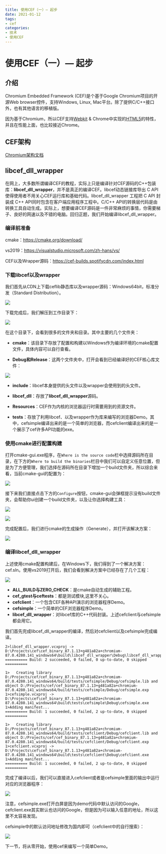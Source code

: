```yaml
---
title: 使用CEF（一）— 起步
date: 2021-01-12
tags:
- cef
categories: 
- 技术
- 使用CEF
---
```


# 使用CEF（一）— 起步

## 介绍

Chromium Embedded Framework (CEF)是个基于Google Chromium项目的开源Web browser控件，支持Windows, Linux, Mac平台。除了提供C/C++接口外，也有其他语言的移植版。

因为基于Chromium，所以CEF支持[Webkit](https://baike.baidu.com/item/Webkit) & Chrome中实现的[HTML5](https://baike.baidu.com/item/HTML5)的特性，并且在性能上面，也比较接近Chrome。

<!-- more -->

## CEF架构

[Chromium架构文档](http://dev.chromium.org/developers/design-documents/multi-process-architecture)

## libcef_dll_wrapper

在网上，大多数所谓编译CEF的教程，实际上只是编译针对CEF源码的C++包装库：**libcef_dll_wrapper**，并不是真正的编译CEF。libcef动态链接库导出 C API 使得使用者不用关心CEF运行库和基础代码。libcef_dll_wrapper 工程把 C API 封装成 C++ API同时包含在客户端应用程序工程中。C/C++ API的转换层代码是由转换工具自动生成。实际上，想要编译CEF源码是一件非常麻烦的事情，你需要梯子、良好的网速以及不错的电脑。回归正题，我们开始编译libcef_dll_wrapper。

### 编译前准备

cmake：https://cmake.org/download/

vs2019：https://visualstudio.microsoft.com/zh-hans/vs/

CEF以及Wrapper源码：https://cef-builds.spotifycdn.com/index.html

### 下载libcef以及wrapper

我们首先从CDN上下载ceflib静态库以及wrapper源码：Windows64bit，标准分发（Standard Distribution）。

![](https://static-res.zhen.wang/images/post/2021-01-12-start-cef/download-cef.jpg)

下载完成后，我们解压到工作目录下：

![](https://static-res.zhen.wang/images/post/2021-01-12-start-cef/cef-decompression-dir.jpg)

在这个目录下，会看到很多的文件夹和目录。其中主要的几个文件夹：

- **cmake**：该目录下存放了配置和构建以Windows作为编译环境的cmake配置文件，具体内容可以自行查看。

- **Debug和Release**：这两个文件夹中，打开会看到已经编译好的CEF核心库文件：

![](https://static-res.zhen.wang/images/post/2021-01-12-start-cef/libcef-files.jpg)

- **include**：libcef本身提供的头文件以及wrapper会使用到的头文件。
- **libcef_dll**：存放了**libcef_dll_wrapper**源码。

- **Resources**：CEF作为内核的浏览器运行时需要用到的资源文件。
- **tests**：存放了利用libcef、以及wrapper作为库来编写的浏览器Demo。其中，cefsimple编译出来的是一个简单的浏览器，而cefclient编译出来的是一个展示了cef许多API功能的exe。

### 使用cmake进行配置构建

打开cmake-gui.exe程序，在`Where is the source code`栏中选择源码所在目录，在下方的`Where to build the binaries`栏目中我们可以自定义任意位置，但是为了方便管理，我们选择在源码所在目录下增加一个build文件夹，所以综合来看，当前cmake-gui的配置为：

![](https://static-res.zhen.wang/images/post/2021-01-12-start-cef/cmakegui-config.jpg)

接下来我们直接点击下方的`Configure`按钮，cmake-gui会弹框提示没有build文件夹，会帮助你ui创建一个build文件夹，以及让你选择构建工具：

![](https://static-res.zhen.wang/images/post/2021-01-12-start-cef/create-build-dir.jpg)

![](https://static-res.zhen.wang/images/post/2021-01-12-start-cef/select-vs.jpg)

完成配置后，我们进行cmake的生成操作（Generate），并打开该解决方案：

![](https://static-res.zhen.wang/images/post/2021-01-12-start-cef/generate-and-open.jpg)

### 编译libcef_dll_wrapper

上述使用cmake配置构建后，在Windows下，我们得到了一个解决方案：cef.sln。使用vs2019打开后，我们会看到解决方案中已经存在了几个工程：

![](https://static-res.zhen.wang/images/post/2021-01-12-start-cef/projects-in-sln.jpg)

- **ALL_BUILD与ZERO_CHECK**：是cmake自动生成的辅助工程。
- **cef_gtest与ceftests**：都是测试模块,这里不关心。
- **cefclient**：一个包含CEF各种API演示的浏览器程序Demo。
- **cefsimple**：一个简单的CEF浏览器程序Demo。
- **libcef_dll_wrapper**：对libcef库的C++代码封装。上述cefclient与cefsimple都会用它。

我们首先完成libcef_dll_wrapper的编译，然后对cefclient以及cefsimple完成编译。

```
2>libcef_dll_wrapper.vcxproj -> D:\Projects\cef\cef_binary_87.1.13+g481a82a+chromium-87.0.4280.141_windows64\build\libcef_dll_wrapper\Debug\libcef_dll_wrapper.lib
========== Build: 2 succeeded, 0 failed, 0 up-to-date, 0 skipped ==========
```

```
1>   Creating library D:/Projects/cef/cef_binary_87.1.13+g481a82a+chromium-87.0.4280.141_windows64/build/tests/cefsimple/Debug/cefsimple.lib and object D:/Projects/cef/cef_binary_87.1.13+g481a82a+chromium-87.0.4280.141_windows64/build/tests/cefsimple/Debug/cefsimple.exp
1>cefsimple.vcxproj -> D:\Projects\cef\cef_binary_87.1.13+g481a82a+chromium-87.0.4280.141_windows64\build\tests\cefsimple\Debug\cefsimple.exe
1>Adding manifest...
========== Build: 1 succeeded, 0 failed, 2 up-to-date, 0 skipped ==========
```

```
1>   Creating library D:/Projects/cef/cef_binary_87.1.13+g481a82a+chromium-87.0.4280.141_windows64/build/tests/cefclient/Debug/cefclient.lib and object D:/Projects/cef/cef_binary_87.1.13+g481a82a+chromium-87.0.4280.141_windows64/build/tests/cefclient/Debug/cefclient.exp
1>cefclient.vcxproj -> D:\Projects\cef\cef_binary_87.1.13+g481a82a+chromium-87.0.4280.141_windows64\build\tests\cefclient\Debug\cefclient.exe
1>Adding manifest...
========== Build: 1 succeeded, 0 failed, 2 up-to-date, 0 skipped ==========
```

完成了编译以后，我们可以直接进入cefclient或者是cefsimple里面的输出中运行对应的浏览器程序：

![](https://static-res.zhen.wang/images/post/2021-01-12-start-cef/demo-show.jpg)

注意，cefsimple.exe打开白屏是因为demo代码中默认访问的Google，cefclient.exe其实默认也访问的Google，但是因为可以输入任意的地址，所以这里不太容易发现。

cefsimple中的默认访问地址修改为国内即可（cefclient中的自行搜索）：

![](https://static-res.zhen.wang/images/post/2021-01-12-start-cef/change-init-url.jpg)

下一节，将从零开始，使用cef来编写一个简单Demo。
